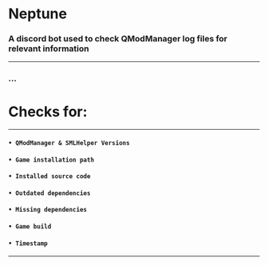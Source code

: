 # Neptune
### A discord bot used to check QModManager log files for relevant information
---
### ...

# Checks for:
---
#### `• QModManager & SMLHelper Versions`
#### `• Game installation path`
#### `• Installed source code`
#### `• Outdated dependencies`
#### `• Missing dependencies`
#### `• Game build`
#### `• Timestamp`
---
